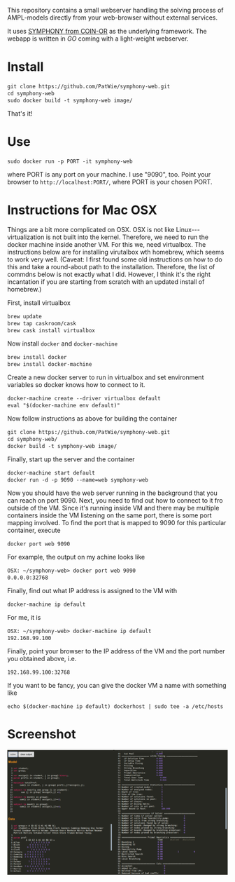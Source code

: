This repository contains a small webserver handling the solving process of AMPL-models directly from your web-browser without external services.

It uses [SYMPHONY from COIN-OR](https://github.com/coin-or/SYMPHONY) as the underlying framework. The webapp is written in *GO* coming with a light-weight webserver.

# Install

```
git clone https://github.com/PatWie/symphony-web.git
cd symphony-web
sudo docker build -t symphony-web image/
```

That's it!

# Use

```
sudo docker run -p PORT -it symphony-web
```

where PORT is any port on your machine. I use "9090", too.
Point your browser to `http://localhost:PORT/`, where PORT is your chosen PORT.

# Instructions for Mac OSX

Things are a bit more complicated on OSX. OSX is not like Linux---virtualization is not built into the kernel. Therefore, we need to run the docker machine inside another VM. For this we, need virtualbox. The instructions below are for installing virutalbox wth homebrew, which seems to work very well. (Caveat: I first found some old instructions on how to do this and take a round-about path to the installation. Therefore, the list of commdns below is not exactly what I did. However, I think it's the right incantation if you are starting from scratch with an updated install of homebrew.)

First, install virtualbox

```
brew update
brew tap caskroom/cask
brew cask install virtualbox
```

Now install `docker` and `docker-machine`

```
brew install docker
brew install docker-machine
```

Create a new docker server to run in virtualbox and set environment variables so docker knows how to connect to it.

```
docker-machine create --driver virtualbox default
eval "$(docker-machine env default)"
```
Now follow instructions as above for building the container

```
git clone https://github.com/PatWie/symphony-web.git
cd symphony-web/
docker build -t symphony-web image/
```

Finally, start up the server and the container

```
docker-machine start default
docker run -d -p 9090 --name=web symphony-web
```

Now you should have the web server running in the background that you can reach on port 9090. Next, you need to find out how to connect to it fro outside of the VM. Since it's running inside VM and there may be multiple containers inside the VM listening on the same port, there is some port mapping involved. To find the port that is mapped to 9090 for this particular container, execute

```
docker port web 9090
```

For example, the output on my achine looks like

```
OSX: ~/symphony-web> docker port web 9090
0.0.0.0:32768
```

Finally, find out what IP address is assigned to the VM with

```
docker-machine ip default
```
For me, it is

```
OSX: ~/symphony-web> docker-machine ip default
192.168.99.100
```

Finally, point your browser to the IP address of the VM and the port number you obtained above, i.e.

```
192.168.99.100:32768
```

If you want to be fancy, you can give the docker VM a name with something like

```
echo $(docker-machine ip default) dockerhost | sudo tee -a /etc/hosts
```

# Screenshot

[![screenshot](https://github.com/PatWie/symphony-web/raw/master/screenshot.png)](#Screenshot)


